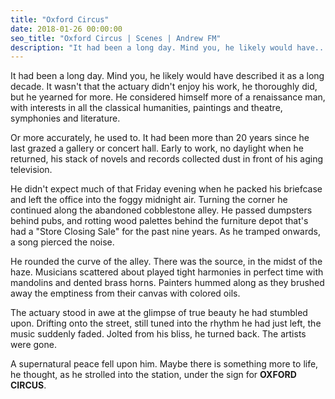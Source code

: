 ```yaml
---
title: "Oxford Circus"
date: 2018-01-26 00:00:00
seo_title: "Oxford Circus | Scenes | Andrew FM"
description: "It had been a long day. Mind you, he likely would have..."
---
```


It had been a long day. Mind you, he likely would have described it as a long decade. It wasn't that the actuary didn't enjoy his work, he thoroughly did, but he yearned for more.
He considered himself more of a renaissance man, with interests in all the classical humanities, paintings and theatre, symphonies and literature.

Or more accurately, he used to. It had been more than 20 years since he last grazed a gallery or concert hall. Early to work, no daylight when he returned, his stack of novels and records collected dust in front of his aging television.

He didn't expect much of that Friday evening when he packed his briefcase and left the office into the foggy midnight air. Turning the corner he continued along the abandoned cobblestone alley. He passed dumpsters behind pubs, and rotting wood palettes behind the furniture depot that's had a "Store Closing Sale" for the past nine years. As he tramped onwards, a song pierced the noise.

He rounded the curve of the alley. There was the source, in the midst of the haze. Musicians scattered about played tight harmonies in perfect time with mandolins and dented brass horns. Painters hummed along as they brushed away the emptiness from their canvas with colored oils.

The actuary stood in awe at the glimpse of true beauty he had stumbled upon. Drifting onto the street, still tuned into the rhythm he had just left, the music suddenly faded. Jolted from his bliss, he turned back. The artists were gone.

A supernatural peace fell upon him. Maybe there is something more to life, he thought, as he strolled into the station, under the sign for **OXFORD CIRCUS**.
